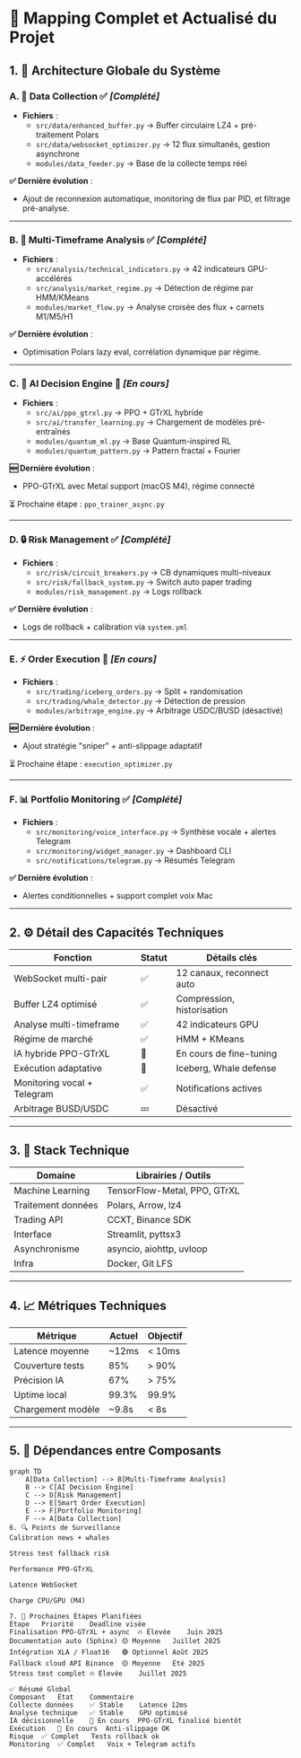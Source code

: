 # 🧭 Mapping Complet et Actualisé du Projet

## 1. 🧱 Architecture Globale du Système

### A. 📡 Data Collection ✅ _[Complété]_
- **Fichiers** :
  - `src/data/enhanced_buffer.py` → Buffer circulaire LZ4 + pré-traitement Polars
  - `src/data/websocket_optimizer.py` → 12 flux simultanés, gestion asynchrone
  - `modules/data_feeder.py` → Base de la collecte temps réel

**✅ Dernière évolution** :
- Ajout de reconnexion automatique, monitoring de flux par PID, et filtrage pré-analyse.

---

### B. 🧠 Multi-Timeframe Analysis ✅ _[Complété]_
- **Fichiers** :
  - `src/analysis/technical_indicators.py` → 42 indicateurs GPU-accélérés
  - `src/analysis/market_regime.py` → Détection de régime par HMM/KMeans
  - `modules/market_flow.py` → Analyse croisée des flux + carnets M1/M5/H1

**✅ Dernière évolution** :
- Optimisation Polars lazy eval, corrélation dynamique par régime.

---

### C. 🧠 AI Decision Engine 🔄 _[En cours]_
- **Fichiers** :
  - `src/ai/ppo_gtrxl.py` → PPO + GTrXL hybride
  - `src/ai/transfer_learning.py` → Chargement de modèles pré-entraînés
  - `modules/quantum_ml.py` → Base Quantum-inspired RL
  - `modules/quantum_pattern.py` → Pattern fractal + Fourier

**🆕 Dernière évolution** :
- PPO-GTrXL avec Metal support (macOS M4), régime connecté

⏳ Prochaine étape : `ppo_trainer_async.py`

---

### D. 🔒 Risk Management ✅ _[Complété]_
- **Fichiers** :
  - `src/risk/circuit_breakers.py` → CB dynamiques multi-niveaux
  - `src/risk/fallback_system.py` → Switch auto paper trading
  - `modules/risk_management.py` → Logs rollback

**✅ Dernière évolution** :
- Logs de rollback + calibration via `system.yml`

---

### E. ⚡ Order Execution 🔄 _[En cours]_
- **Fichiers** :
  - `src/trading/iceberg_orders.py` → Split + randomisation
  - `src/trading/whale_detector.py` → Détection de pression
  - `modules/arbitrage_engine.py` → Arbitrage USDC/BUSD (désactivé)

**🆕 Dernière évolution** :
- Ajout stratégie "sniper" + anti-slippage adaptatif

⏳ Prochaine étape : `execution_optimizer.py`

---

### F. 📊 Portfolio Monitoring ✅ _[Complété]_
- **Fichiers** :
  - `src/monitoring/voice_interface.py` → Synthèse vocale + alertes Telegram
  - `src/monitoring/widget_manager.py` → Dashboard CLI
  - `src/notifications/telegram.py` → Résumés Telegram

**✅ Dernière évolution** :
- Alertes conditionnelles + support complet voix Mac

---

## 2. ⚙️ Détail des Capacités Techniques

| Fonction                  | Statut    | Détails clés |
|---------------------------|-----------|--------------|
| WebSocket multi-pair      | ✅         | 12 canaux, reconnect auto |
| Buffer LZ4 optimisé       | ✅         | Compression, historisation |
| Analyse multi-timeframe   | ✅         | 42 indicateurs GPU |
| Régime de marché          | ✅         | HMM + KMeans |
| IA hybride PPO-GTrXL      | 🔄         | En cours de fine-tuning |
| Exécution adaptative      | 🔄         | Iceberg, Whale defense |
| Monitoring vocal + Telegram | ✅       | Notifications actives |
| Arbitrage BUSD/USDC       | 💤         | Désactivé |

---

## 3. 🧰 Stack Technique

| Domaine         | Librairies / Outils |
|----------------|---------------------|
| Machine Learning | TensorFlow-Metal, PPO, GTrXL |
| Traitement données | Polars, Arrow, lz4 |
| Trading API     | CCXT, Binance SDK |
| Interface       | Streamlit, pyttsx3 |
| Asynchronisme   | asyncio, aiohttp, uvloop |
| Infra           | Docker, Git LFS |

---

## 4. 📈 Métriques Techniques

| Métrique        | Actuel      | Objectif     |
|------------------|-------------|--------------|
| Latence moyenne  | ~12ms       | < 10ms       |
| Couverture tests | 85%         | > 90%        |
| Précision IA     | 67%         | > 75%        |
| Uptime local     | 99.3%       | 99.9%        |
| Chargement modèle | ~9.8s       | < 8s         |

---

## 5. 🔁 Dépendances entre Composants

```mermaid
graph TD
    A[Data Collection] --> B[Multi-Timeframe Analysis]
    B --> C[AI Decision Engine]
    C --> D[Risk Management]
    D --> E[Smart Order Execution]
    E --> F[Portfolio Monitoring]
    F --> A[Data Collection]
6. 🔍 Points de Surveillance
Calibration news + whales

Stress test fallback risk

Performance PPO-GTrXL

Latence WebSocket

Charge CPU/GPU (M4)

7. 📅 Prochaines Étapes Planifiées
Étape	Priorité	Deadline visée
Finalisation PPO-GTrXL + async	🔥 Élevée	Juin 2025
Documentation auto (Sphinx)	🟡 Moyenne	Juillet 2025
Intégration XLA / Float16	🟢 Optionnel	Août 2025
Fallback cloud API Binance	🟡 Moyenne	Été 2025
Stress test complet	🔥 Élevée	Juillet 2025

✅ Résumé Global
Composant	État	Commentaire
Collecte données	✅ Stable	Latence 12ms
Analyse technique	✅ Stable	GPU optimisé
IA décisionnelle	🔄 En cours	PPO-GTrXL finalisé bientôt
Exécution	🔄 En cours	Anti-slippage OK
Risque	✅ Complet	Tests rollback ok
Monitoring	✅ Complet	Voix + Telegram actifs

